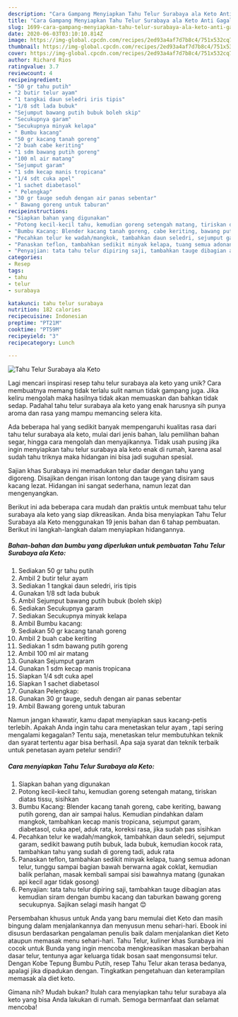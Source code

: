 ```yaml
---
description: "Cara Gampang Menyiapkan Tahu Telur Surabaya ala Keto Anti Gagal"
title: "Cara Gampang Menyiapkan Tahu Telur Surabaya ala Keto Anti Gagal"
slug: 1699-cara-gampang-menyiapkan-tahu-telur-surabaya-ala-keto-anti-gagal
date: 2020-06-03T03:10:10.814Z
image: https://img-global.cpcdn.com/recipes/2ed93a4af7d7b8c4/751x532cq70/tahu-telur-surabaya-ala-keto-foto-resep-utama.jpg
thumbnail: https://img-global.cpcdn.com/recipes/2ed93a4af7d7b8c4/751x532cq70/tahu-telur-surabaya-ala-keto-foto-resep-utama.jpg
cover: https://img-global.cpcdn.com/recipes/2ed93a4af7d7b8c4/751x532cq70/tahu-telur-surabaya-ala-keto-foto-resep-utama.jpg
author: Richard Rios
ratingvalue: 3.7
reviewcount: 4
recipeingredient:
- "50 gr tahu putih"
- "2 butir telur ayam"
- "1 tangkai daun seledri iris tipis"
- "1/8 sdt lada bubuk"
- "Sejumput bawang putih bubuk boleh skip"
- "Secukupnya garam"
- "Secukupnya minyak kelapa"
- " Bumbu kacang"
- "50 gr kacang tanah goreng"
- "2 buah cabe keriting"
- "1 sdm bawang putih goreng"
- "100 ml air matang"
- "Sejumput garam"
- "1 sdm kecap manis tropicana"
- "1/4 sdt cuka apel"
- "1 sachet diabetasol"
- " Pelengkap"
- "30 gr tauge seduh dengan air panas sebentar"
- " Bawang goreng untuk taburan"
recipeinstructions:
- "Siapkan bahan yang digunakan"
- "Potong kecil-kecil tahu, kemudian goreng setengah matang, tiriskan diatas tissu, sisihkan"
- "Bumbu Kacang: Blender kacang tanah goreng, cabe keriting, bawang putih goreng, dan air sampai halus. Kemudian pindahkan dalam mangkok, tambahkan kecap manis tropicana, sejumput garam, diabetasol, cuka apel, aduk rata, koreksi rasa, jika sudah pas sisihkan"
- "Pecahkan telur ke wadah/mangkok, tambahkan daun seledri, sejumput garam, sedikit bawang putih bubuk, lada bubuk, kemudian kocok rata, tambahkan tahu yang sudah di goreng tadi, aduk rata"
- "Panaskan teflon, tambahkan sedikit minyak kelapa, tuang semua adonan telur, tunggu sampai bagian bawah berwarna agak coklat, kemudian balik perlahan, masak kembali sampai sisi bawahnya matang (gunakan api kecil agar tidak gosong)"
- "Penyajian: tata tahu telur dipiring saji, tambahkan tauge dibagian atas kemudian siram dengan bumbu kacang dan taburkan bawang goreng secukupnya. Sajikan selagi masih hangat 😊"
categories:
- Resep
tags:
- tahu
- telur
- surabaya

katakunci: tahu telur surabaya 
nutrition: 182 calories
recipecuisine: Indonesian
preptime: "PT21M"
cooktime: "PT59M"
recipeyield: "3"
recipecategory: Lunch

---
```



![Tahu Telur Surabaya ala Keto](https://img-global.cpcdn.com/recipes/2ed93a4af7d7b8c4/751x532cq70/tahu-telur-surabaya-ala-keto-foto-resep-utama.jpg)

Lagi mencari inspirasi resep tahu telur surabaya ala keto yang unik? Cara membuatnya memang tidak terlalu sulit namun tidak gampang juga. Jika keliru mengolah maka hasilnya tidak akan memuaskan dan bahkan tidak sedap. Padahal tahu telur surabaya ala keto yang enak harusnya sih punya aroma dan rasa yang mampu memancing selera kita.

Ada beberapa hal yang sedikit banyak mempengaruhi kualitas rasa dari tahu telur surabaya ala keto, mulai dari jenis bahan, lalu pemilihan bahan segar, hingga cara mengolah dan menyajikannya. Tidak usah pusing jika ingin menyiapkan tahu telur surabaya ala keto enak di rumah, karena asal sudah tahu triknya maka hidangan ini bisa jadi suguhan spesial.

Sajian khas Surabaya ini memadukan telur dadar dengan tahu yang digoreng. Disajikan dengan irisan lontong dan tauge yang disiram saus kacang lezat. Hidangan ini sangat sederhana, namun lezat dan mengenyangkan.


Berikut ini ada beberapa cara mudah dan praktis untuk membuat tahu telur surabaya ala keto yang siap dikreasikan. Anda bisa menyiapkan Tahu Telur Surabaya ala Keto menggunakan 19 jenis bahan dan 6 tahap pembuatan. Berikut ini langkah-langkah dalam menyiapkan hidangannya.

<!--inarticleads1-->

##### Bahan-bahan dan bumbu yang diperlukan untuk pembuatan Tahu Telur Surabaya ala Keto:

1. Sediakan 50 gr tahu putih
1. Ambil 2 butir telur ayam
1. Sediakan 1 tangkai daun seledri, iris tipis
1. Gunakan 1/8 sdt lada bubuk
1. Ambil Sejumput bawang putih bubuk (boleh skip)
1. Sediakan Secukupnya garam
1. Sediakan Secukupnya minyak kelapa
1. Ambil  Bumbu kacang:
1. Sediakan 50 gr kacang tanah goreng
1. Ambil 2 buah cabe keriting
1. Sediakan 1 sdm bawang putih goreng
1. Ambil 100 ml air matang
1. Gunakan Sejumput garam
1. Gunakan 1 sdm kecap manis tropicana
1. Siapkan 1/4 sdt cuka apel
1. Siapkan 1 sachet diabetasol
1. Gunakan  Pelengkap:
1. Gunakan 30 gr tauge, seduh dengan air panas sebentar
1. Ambil  Bawang goreng untuk taburan


Namun jangan khawatir, kamu dapat menyiapkan saus kacang-petis terlebih. Apakah Anda ingin tahu cara menetaskan telur ayam , tapi sering mengalami kegagalan? Tentu saja, menetaskan telur membutuhkan teknik dan syarat tertentu agar bisa berhasil. Apa saja syarat dan teknik terbaik untuk penetasan ayam petelur sendiri? 

<!--inarticleads2-->

##### Cara menyiapkan Tahu Telur Surabaya ala Keto:

1. Siapkan bahan yang digunakan
1. Potong kecil-kecil tahu, kemudian goreng setengah matang, tiriskan diatas tissu, sisihkan
1. Bumbu Kacang: Blender kacang tanah goreng, cabe keriting, bawang putih goreng, dan air sampai halus. Kemudian pindahkan dalam mangkok, tambahkan kecap manis tropicana, sejumput garam, diabetasol, cuka apel, aduk rata, koreksi rasa, jika sudah pas sisihkan
1. Pecahkan telur ke wadah/mangkok, tambahkan daun seledri, sejumput garam, sedikit bawang putih bubuk, lada bubuk, kemudian kocok rata, tambahkan tahu yang sudah di goreng tadi, aduk rata
1. Panaskan teflon, tambahkan sedikit minyak kelapa, tuang semua adonan telur, tunggu sampai bagian bawah berwarna agak coklat, kemudian balik perlahan, masak kembali sampai sisi bawahnya matang (gunakan api kecil agar tidak gosong)
1. Penyajian: tata tahu telur dipiring saji, tambahkan tauge dibagian atas kemudian siram dengan bumbu kacang dan taburkan bawang goreng secukupnya. Sajikan selagi masih hangat 😊


Persembahan khusus untuk Anda yang baru memulai diet Keto dan masih bingung dalam menjalankannya dan menyusun menu sehari-hari. Ebook ini disusun berdasarkan pengalaman penulis baik dalam menjalankan diet Keto ataupun memasak menu sehari-hari. Tahu Telur, kuliner khas Surabaya ini cocok untuk Bunda yang ingin mencoba mengkreasikan masakan berbahan dasar telur, tentunya agar keluarga tidak bosan saat mengonsumsi telur. Dengan Kobe Tepung Bumbu Putih, resep Tahu Telur akan terasa bedanya, apalagi jika dipadukan dengan. Tingkatkan pengetahuan dan keterampilan memasak ala diet keto. 

Gimana nih? Mudah bukan? Itulah cara menyiapkan tahu telur surabaya ala keto yang bisa Anda lakukan di rumah. Semoga bermanfaat dan selamat mencoba!
